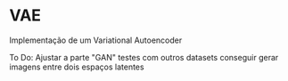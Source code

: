 # VAE
 Implementação de um Variational Autoencoder

 To Do:
    Ajustar a parte "GAN"
    testes com outros datasets
    conseguir gerar imagens entre dois espaços latentes